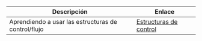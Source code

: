 |Descripción|Enlace|
|-----------|------|
|Aprendiendo a usar las estructuras de control/flujo|[Estructuras de control](./1_control_structures/README.md)|
